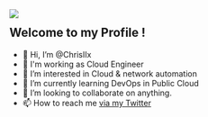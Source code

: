 <img src='https://i.pinimg.com/originals/28/94/3f/28943f1f65029b726520e0a202900d2c.gif' align='left'>

  
  
  
  
  
## Welcome to my Profile !

- 👋 Hi, I’m @ChrisIIx
- 🏫 I'm working as Cloud Engineer
- 👀 I’m interested in Cloud & network automation
- 🌱 I’m currently learning DevOps in Public Cloud
- 💞️ I’m looking to collaborate on anything.
- 📫 How to reach me [via my Twitter](https://twitter.com/Christogo_)

